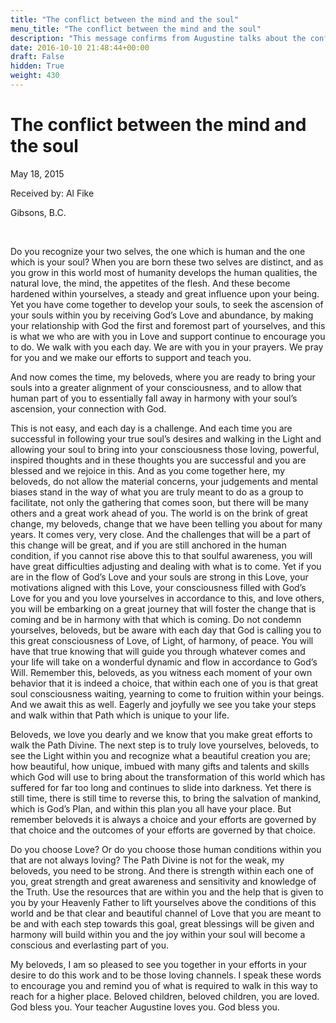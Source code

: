 ```yaml
---
title: "The conflict between the mind and the soul"
menu_title: "The conflict between the mind and the soul"
description: "This message confirms from Augustine talks about the conflict between the mind and the soul"
date: 2016-10-10 21:48:44+00:00
draft: False
hidden: True
weight: 430
---
```

# The conflict between the mind and the soul

May 18, 2015

Received by: Al Fike

Gibsons, B.C.

 

Do you recognize your two selves, the one which is human and the one which is your soul? When you are born these two selves are distinct, and as you grow in this world most of humanity develops the human qualities, the natural love, the mind, the appetites of the flesh. And these become hardened within yourselves, a steady and great influence upon your being. Yet you have come together to develop your souls, to seek the ascension of your souls within you by receiving God’s Love and abundance, by making your relationship with God the first and foremost part of yourselves, and this is what we who are with you in Love and support continue to encourage you to do. We walk with you each day. We are with you in your prayers. We pray for you and we make our efforts to support and teach you. 

And now comes the time, my beloveds, where you are ready to bring your souls into a greater alignment of your consciousness, and to allow that human part of you to essentially fall away in harmony with your soul’s ascension, your connection with God. 

This is not easy, and each day is a challenge. And each time you are successful in following your true soul’s desires and walking in the Light and allowing your soul to bring into your consciousness those loving, powerful, inspired thoughts and in these thoughts you are successful and you are blessed and we rejoice in this. And as you come together here, my beloveds, do not allow the material concerns, your judgements and mental biases stand in the way of what you are truly meant to do as a group to facilitate, not only the gathering that comes soon, but there will be many others and a great work ahead of you. 
The world is on the brink of great change, my beloveds, change that we have been telling you about for many years. It comes very, very close. And the challenges that will be a part of this change will be great, and if you are still anchored in the human condition, if you cannot rise above this to that soulful awareness, you will have great difficulties adjusting and dealing with what is to come. Yet if you are in the flow of God’s Love and your souls are strong in this Love, your motivations aligned with this Love,  your consciousness filled with God’s Love for you and you love yourselves in accordance to this, and love others, you will be embarking on a great journey that will foster the change that is coming and be in harmony with that which is coming. 
Do not condemn yourselves, beloveds, but be aware with each day that God is calling you to this great consciousness of Love, of Light, of harmony, of peace. You will have that true knowing that will guide you through whatever comes and your life will take on a wonderful dynamic and flow in accordance to God’s Will. Remember this, beloveds, as you witness each moment of your own behavior that it is indeed a choice, that within each one of you is that great soul consciousness waiting, yearning to come to fruition within your beings. And we await this as well. Eagerly and joyfully we see you take your steps and walk within that Path which is unique to your life. 

Beloveds, we love you dearly and we know that you make great efforts to walk the Path Divine. The next step is to truly love yourselves, beloveds, to see the Light within you and recognize what a beautiful creation you are; how beautiful, how unique, imbued with many gifts and talents and skills which God will use to bring about the transformation of this world which has suffered for far too long and continues to slide into darkness. Yet there is still time, there is still time to reverse this, to bring the salvation of mankind, which is God’s Plan, and within this plan you all have your place. But remember beloveds it is always a choice and your efforts are governed by that choice and the outcomes of your efforts are governed by that choice. 

Do you choose Love? Or do you choose those human conditions within you that are not always loving? The Path Divine is not for the weak, my beloveds, you need to be strong. And there is strength within each one of you, great strength and great awareness and sensitivity and knowledge of the Truth. Use the resources that are within you and the help that is given to you by your Heavenly Father to lift yourselves above the conditions of this world and be that clear and beautiful channel of Love that you are meant to be and with each step towards this goal, great blessings will be given and harmony will build within you and the joy within your soul will become a conscious and everlasting part of you.

My beloveds, I am so pleased to see you together in your efforts in your desire to do this work and to be those loving channels. I speak these words to encourage you and remind you of what is required to walk in this way to reach for a higher place. Beloved children, beloved children, you are loved. God bless you. Your teacher Augustine loves you. God bless you. 

